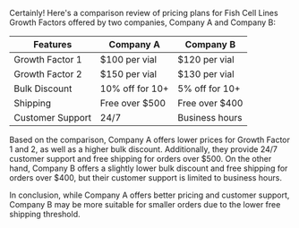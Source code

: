 Certainly! Here's a comparison review of pricing plans for Fish Cell Lines Growth Factors offered by two companies, Company A and Company B:

| Features               | Company A        | Company B        |
|------------------------|------------------|------------------|
| Growth Factor 1        | $100 per vial    | $120 per vial    |
| Growth Factor 2        | $150 per vial    | $130 per vial    |
| Bulk Discount          | 10% off for 10+   | 5% off for 10+    |
| Shipping               | Free over $500   | Free over $400   |
| Customer Support       | 24/7             | Business hours   |

Based on the comparison, Company A offers lower prices for Growth Factor 1 and 2, as well as a higher bulk discount. Additionally, they provide 24/7 customer support and free shipping for orders over $500. On the other hand, Company B offers a slightly lower bulk discount and free shipping for orders over $400, but their customer support is limited to business hours.

In conclusion, while Company A offers better pricing and customer support, Company B may be more suitable for smaller orders due to the lower free shipping threshold.